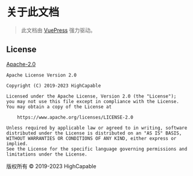 # 关于此文档

> 此文档由 [VuePress](https://v2.vuepress.vuejs.org/zh) 强力驱动。

## License

[Apache-2.0](repo://blob/main/LICENSE)

```:no-line-numbers
Apache License Version 2.0

Copyright (C) 2019-2023 HighCapable

Licensed under the Apache License, Version 2.0 (the "License");
you may not use this file except in compliance with the License.
You may obtain a copy of the License at

    https://www.apache.org/licenses/LICENSE-2.0

Unless required by applicable law or agreed to in writing, software
distributed under the License is distributed on an "AS IS" BASIS,
WITHOUT WARRANTIES OR CONDITIONS OF ANY KIND, either express or implied.
See the License for the specific language governing permissions and
limitations under the License.
```

版权所有 © 2019-2023 HighCapable